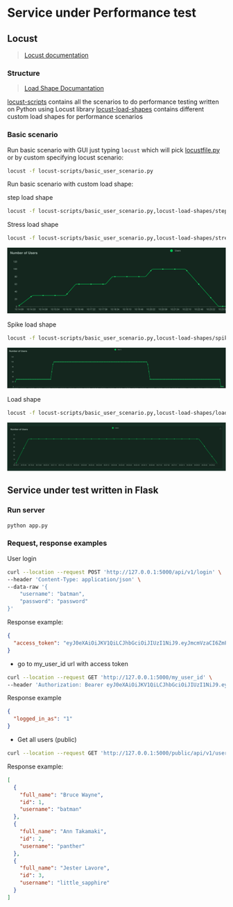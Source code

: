 # Service under Performance test

## Locust

>[Locust documentation](https://docs.locust.io/en/stable/index.html)

### Structure

> [Load Shape Documantation](https://docs.locust.io/en/stable/custom-load-shape.html)

[locust-scripts](locust-scripts) contains all the scenarios to do performance testing written on Python using Locust
library
[locust-load-shapes](locust-load-shapes) contains different custom load shapes for performance scenarios

### Basic scenario

Run basic scenario with GUI just typing `locust` which will pick [locustfile.py](locustfile.py) or by custom specifying
locust scenario:

```bash
locust -f locust-scripts/basic_user_scenario.py
```

Run basic scenario with custom load shape:

step load shape
```bash
locust -f locust-scripts/basic_user_scenario.py,locust-load-shapes/step_load_shape.py
```

Stress load shape
```bash
locust -f locust-scripts/basic_user_scenario.py,locust-load-shapes/stress_shape.py
```
![Stress test load shape](img/stress_test_user_load_shape.png)

Spike load shape
```bash
locust -f locust-scripts/basic_user_scenario.py,locust-load-shapes/spike_shape.py
```
![Spike load shape](img/spike_load_shape.png)

Load shape
```bash
locust -f locust-scripts/basic_user_scenario.py,locust-load-shapes/load_shape.py
```
![Load shape](img/load_shape.png)

## Service under test written in Flask

### Run server

```bash
python app.py
```

### Request, response examples

User login

```bash
curl --location --request POST 'http://127.0.0.1:5000/api/v1/login' \
--header 'Content-Type: application/json' \
--data-raw '{
    "username": "batman",
    "password": "password"
}'
```

Response example:

```json
{
  "access_token": "eyJ0eXAiOiJKV1QiLCJhbGciOiJIUzI1NiJ9.eyJmcmVzaCI6ZmFsc2UsImlhdCI6MTY2MzIyNzcyNywianRpIjoiNDNiM2EzYjAtNzFiNS00NjFlLTk5YWYtNzljYzQyOTI5MGZkIiwidHlwZSI6ImFjY2VzcyIsInN1YiI6InRlc3QiLCJuYmYiOjE2NjMyMjc3MjcsImV4cCI6MTY2MzIyODYyN30.A0OHY0qK5Tc8BDMSC5kLYhA69zme0pn08kHcoW5rmUE"
}
```

- go to my_user_id url with access token

```bash
curl --location --request GET 'http://127.0.0.1:5000/my_user_id' \
--header 'Authorization: Bearer eyJ0eXAiOiJKV1QiLCJhbGciOiJIUzI1NiJ9.eyJmcmVzaCI6ZmFsc2UsImlhdCI6MTY2MzIyNzcyNywianRpIjoiNDNiM2EzYjAtNzFiNS00NjFlLTk5YWYtNzljYzQyOTI5MGZkIiwidHlwZSI6ImFjY2VzcyIsInN1YiI6InRlc3QiLCJuYmYiOjE2NjMyMjc3MjcsImV4cCI6MTY2MzIyODYyN30.A0OHY0qK5Tc8BDMSC5kLYhA69zme0pn08kHcoW5rmUE'
```

Response example

```json
{
  "logged_in_as": "1"
}
```

- Get all users (public)

```bash
curl --location --request GET 'http://127.0.0.1:5000/public/api/v1/users'
```

Response example:

```json
[
  {
    "full_name": "Bruce Wayne",
    "id": 1,
    "username": "batman"
  },
  {
    "full_name": "Ann Takamaki",
    "id": 2,
    "username": "panther"
  },
  {
    "full_name": "Jester Lavore",
    "id": 3,
    "username": "little_sapphire"
  }
]
```
